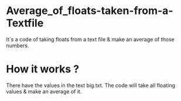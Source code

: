 # Average_of_floats-taken-from-a-Textfile
It`s a code of taking floats from a text file & make an average of  those numbers.
# How it works ? 
There have the values in the text big.txt. The code will take all floating values & make an average of it.
